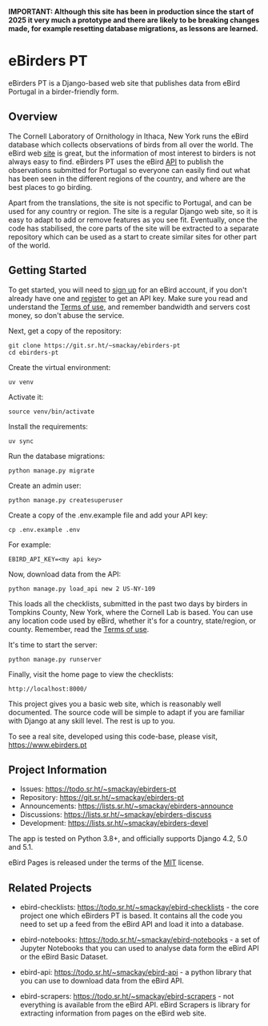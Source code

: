 **IMPORTANT: Although this site has been in production since the start of 2025 it 
very much a prototype and there are likely to be breaking changes made, for 
example resetting database migrations, as lessons are learned.**

# eBirders PT

eBirders PT is a Django-based web site that publishes data from eBird Portugal 
in a birder-friendly form.

## Overview

The Cornell Laboratory of Ornithology in Ithaca, New York runs the eBird database
which collects observations of birds from all over the world. The eBird web [site](https://ebird.org)
is great, but the information of most interest to birders is not always easy to 
find. eBirders PT uses the eBird [API](https://documenter.getpostman.com/view/664302/S1ENwy59) to publish the observations submitted
for Portugal so everyone can easily find out what has been seen in the different
regions of the country, and where are the best places to go birding.

Apart from the translations, the site is not specific to Portugal, and can be used
for any country or region. The site is a regular Django web site, so it is easy to 
adapt to add or remove features as you see fit. Eventually, once the code has 
stabilised, the core parts of the site will be extracted to a separate repository 
which can be used as a start to create similar sites for other part of the world.

## Getting Started

To get started, you will need to [sign up](https://secure.birds.cornell.edu/identity/account/create) for an eBird account, if you don't 
already have one and [register](https://ebird.org/data/download) to get an API key. Make sure you read and 
understand the [Terms of use](https://www.birds.cornell.edu/home/ebird-api-terms-of-use/), and remember bandwidth and servers cost money, 
so don't abuse the service.

Next, get a copy of the repository:

    git clone https://git.sr.ht/~smackay/ebirders-pt
    cd ebirders-pt

Create the virtual environment:

    uv venv

Activate it:

    source venv/bin/activate

Install the requirements:

    uv sync

Run the database migrations:

    python manage.py migrate

Create an admin user:

    python manage.py createsuperuser

Create a copy of the .env.example file and add your API key:

    cp .env.example .env

For example:

    EBIRD_API_KEY=<my api key>

Now, download data from the API:

    python manage.py load_api new 2 US-NY-109

This loads all the checklists, submitted in the past two days by birders
in Tompkins County, New York, where the Cornell Lab is based. You can use
any location code used by eBird, whether it's for a country, state/region,
or county. Remember, read the [Terms of use](https://www.birds.cornell.edu/home/ebird-api-terms-of-use/).

It's time to start the server:

    python manage.py runserver

Finally, visit the home page to view the checklists:

    http://localhost:8000/

This project gives you a basic web site, which is reasonably well documented.
The source code will be simple to adapt if you are familiar with Django at any
skill level. The rest is up to you.

To see a real site, developed using this code-base, please visit, https://www.ebirders.pt

## Project Information

* Issues: https://todo.sr.ht/~smackay/ebirders-pt
* Repository: https://git.sr.ht/~smackay/ebirders-pt
* Announcements: https://lists.sr.ht/~smackay/ebirders-announce
* Discussions: https://lists.sr.ht/~smackay/ebirders-discuss
* Development: https://lists.sr.ht/~smackay/ebirders-devel

The app is tested on Python 3.8+, and officially supports Django 4.2, 5.0 and 5.1.

eBird Pages is released under the terms of the [MIT](https://opensource.org/licenses/MIT) license.

## Related Projects

* ebird-checklists: https://todo.sr.ht/~smackay/ebird-checklists - the core project
  one which eBirders PT is based. It contains all the code you need to set up a feed
  from the eBird API and load it into a database.

* ebird-notebooks: https://todo.sr.ht/~smackay/ebird-notebooks - a set of Jupyter 
  Notebooks that you can used to analyse data form the eBird API or the eBird Basic
  Dataset.

* ebird-api: https://todo.sr.ht/~smackay/ebird-api - a python library that you can
  use to download data from the eBird API.

* ebird-scrapers: https://todo.sr.ht/~smackay/ebird-scrapers - not everything is available
  from the eBird API. eBird Scrapers is library for extracting information from pages
  on the eBird web site.

